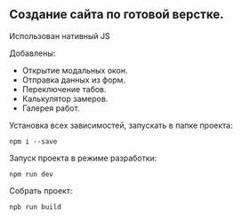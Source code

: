 ## Создание сайта по готовой верстке.


Использован нативный JS

Добавлены:

- Открытие модальных окон.
- Отправка данных из форм.
- Переключение табов.
- Калькулятор замеров.
- Галерея работ.

<!-- Рабочий вариант можно посмотреть по адресу: -->
<!-- [window.app](https://window-4ba9b.web.app/)
 -->
Установка всех зависимостей, запускать в папке проекта:
```shell
npm i --save 
```
Запуск проекта в режиме разработки:
```shell
npm run dev
```
Собрать проект:
```shell
npb run build
```
